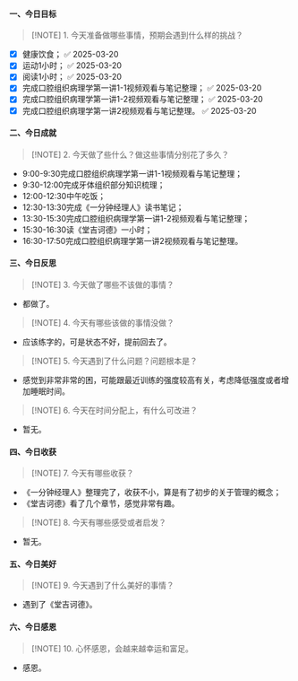 #### 一、今日目标
> [!NOTE] 1. 今天准备做哪些事情，预期会遇到什么样的挑战？
- [x] 健康饮食； ✅ 2025-03-20
- [x] 运动1小时； ✅ 2025-03-20
- [x] 阅读1小时； ✅ 2025-03-20
- [x] 完成口腔组织病理学第一讲1-1视频观看与笔记整理； ✅ 2025-03-20
- [x] 完成口腔组织病理学第一讲1-2视频观看与笔记整理； ✅ 2025-03-20
- [x] 完成口腔组织病理学第一讲2视频观看与笔记整理。 ✅ 2025-03-20

#### 二、今日成就
> [!NOTE] 2. 今天做了些什么？做这些事情分别花了多久？
* 9:00-9:30完成口腔组织病理学第一讲1-1视频观看与笔记整理；
* 9:30-12:00完成牙体组织部分知识梳理；
* 12:00-12:30中午吃饭；
* 12:30-13:30完成《一分钟经理人》读书笔记；
* 13:30-15:30完成口腔组织病理学第一讲1-2视频观看与笔记整理；
* 15:30-16:30读《堂吉诃德》一小时；
* 16:30-17:50完成口腔组织病理学第一讲2视频观看与笔记整理。

#### 三、今日反思
> [!NOTE] 3. 今天做了哪些不该做的事情？
* 都做了。
> [!NOTE] 4. 今天有哪些该做的事情没做？
* 应该练字的，可是状态不好，提前回去了。
> [!NOTE] 5. 今天遇到了什么问题？问题根本是？
* 感觉到非常非常的困，可能跟最近训练的强度较高有关，考虑降低强度或者增加睡眠时间。
> [!NOTE] 6. 今天在时间分配上，有什么可改进？
* 暂无。

#### 四、今日收获
> [!NOTE] 7. 今天有哪些收获？
* 《一分钟经理人》整理完了，收获不小，算是有了初步的关于管理的概念；
* 《堂吉诃德》看了几个章节，感觉非常有趣。
> [!NOTE] 8. 今天有哪些感受或者启发？
* 暂无。

#### 五、今日美好
> [!NOTE] 9. 今天遇到了什么美好的事情？
* 遇到了《堂吉诃德》。

#### 六、今日感恩
> [!NOTE] 10. 心怀感恩，会越来越幸运和富足。
* 感恩。